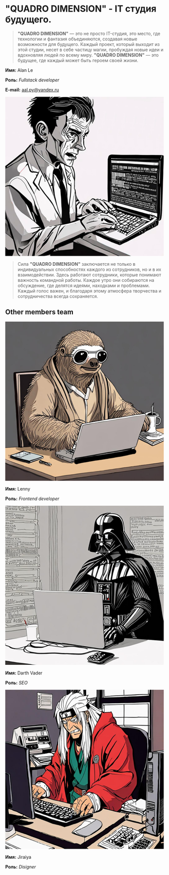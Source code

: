 # "QUADRO DIMENSION" - IT студия будущего. 

> **"QUADRO DIMENSION"** — это не просто IT-студия, это место, где технологии и фантазия объединяются, создавая новые возможности для будущего. Каждый проект, который выходит из этой студии, несет в себе частицу магии, пробуждая новые идеи и вдохновляя людей по всему миру. **"QUADRO DIMENSION"** — это будущее, где каждый может быть героем своей жизни.

**Имя:** Alan Le

**Роль:** *Fullstack developer*

**E-mail:** [aal.py@yandex.ru](mailto:aal.py@yandex.ru)

![Фото](/img/gen_ava.png)

> Сила **"QUADRO DIMENSION"** заключается не только в индивидуальных способностях каждого из сотрудников, но и в их взаимодействии. Здесь работают сотрудники, которые понимают важность командной работы. Каждое утро они собираются на обсуждение, где делятся идеями, находками и проблемами. Каждый голос важен, и благодаря этому атмосфера творчества и сотрудничества всегда сохраняется.

## Other members team

![Фото](/img/gen_fr1.png)

**Имя:** Lenny

**Роль:** *Frontend developer*

![Фото](/img/gen_fr2.png)

**Имя:** Darth Vader

**Роль:** *SEO*

![Фото](/img/gen_fr3.png)

**Имя:** Jiraiya

**Роль:** *Disigner*

